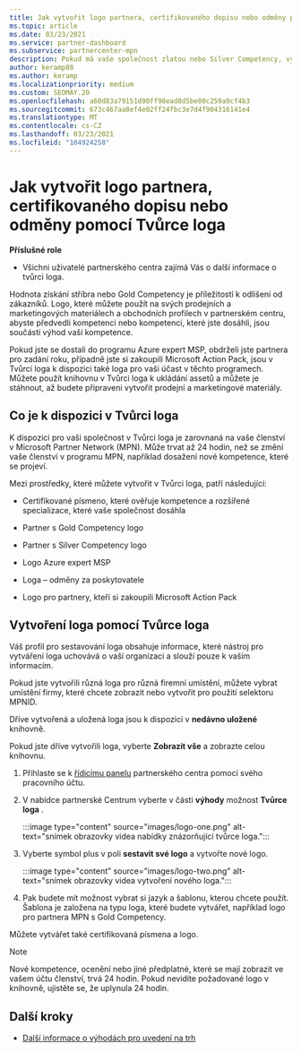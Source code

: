 ```yaml
---
title: Jak vytvořit logo partnera, certifikovaného dopisu nebo odměny pomocí Tvůrce loga
ms.topic: article
ms.date: 03/23/2021
ms.service: partner-dashboard
ms.subservice: partnercenter-mpn
description: Pokud má vaše společnost zlatou nebo Silver Competency, vygeneruje logo přizpůsobené vaší společnosti, nebo si vyžádejte přizpůsobené certifikované písmeno ověřování pomocí nástroje pro sestavování loga v partnerském centru.
author: keramp88
ms.author: keramp
ms.localizationpriority: medium
ms.custom: SEOMAY.20
ms.openlocfilehash: a60d83a79151d90ff98ead8d5be00c259a9cf4b3
ms.sourcegitcommit: 673c467aa8ef4e02ff24fbc3e7d4f904316141e4
ms.translationtype: MT
ms.contentlocale: cs-CZ
ms.lasthandoff: 03/23/2021
ms.locfileid: "104924258"
---
```

# <a name="how-to-create-a-partner-logo-certified-letter-or-award-using-logo-builder"></a>Jak vytvořit logo partnera, certifikovaného dopisu nebo odměny pomocí Tvůrce loga

**Příslušné role**

- Všichni uživatelé partnerského centra zajímá Vás o další informace o tvůrci loga.

Hodnota získání stříbra nebo Gold Competency je příležitostí k odlišení od zákazníků. Logo, které můžete použít na svých prodejních a marketingových materiálech a obchodních profilech v partnerském centru, abyste předvedli kompetenci nebo kompetenci, které jste dosáhli, jsou součástí výhod vaší kompetence. 

Pokud jste se dostali do programu Azure expert MSP, obdrželi jste partnera pro zadání roku, případně jste si zakoupili Microsoft Action Pack, jsou v Tvůrci loga k dispozici také loga pro vaši účast v těchto programech. Můžete použít knihovnu v Tvůrci loga k ukládání assetů a můžete je stáhnout, až budete připraveni vytvořit prodejní a marketingové materiály. 

## <a name="what-is-available-in-logo-builder"></a>Co je k dispozici v Tvůrci loga

K dispozici pro vaši společnost v Tvůrci loga je zarovnaná na vaše členství v Microsoft Partner Network (MPN). Může trvat až 24 hodin, než se změní vaše členství v programu MPN, například dosažení nové kompetence, které se projeví.  

Mezi prostředky, které můžete vytvořit v Tvůrci loga, patří následující:

- Certifikované písmeno, které ověřuje kompetence a rozšířené specializace, které vaše společnost dosáhla

- Partner s Gold Competency logo

- Partner s Silver Competency logo

- Logo Azure expert MSP

- Loga – odměny za poskytovatele

- Logo pro partnery, kteří si zakoupili Microsoft Action Pack

## <a name="create-a-logo-using-logo-builder"></a>Vytvoření loga pomocí Tvůrce loga

Váš profil pro sestavování loga obsahuje informace, které nástroj pro vytváření loga uchovává o vaší organizaci a slouží pouze k vašim informacím.

Pokud jste vytvořili různá loga pro různá firemní umístění, můžete vybrat umístění firmy, které chcete zobrazit nebo vytvořit pro použití selektoru MPNID.

Dříve vytvořená a uložená loga jsou k dispozici v **nedávno uložené** knihovně.

Pokud jste dříve vytvořili loga, vyberte **Zobrazit vše** a zobrazte celou knihovnu.

1. Přihlaste se k [řídicímu panelu](https://partner.microsoft.com/dashboard) partnerského centra pomocí svého pracovního účtu.

1. V nabídce partnerské Centrum vyberte v části **výhody** možnost **Tvůrce loga** .
 
   :::image type="content" source="images/logo-one.png" alt-text="snímek obrazovky videa nabídky znázorňující tvůrce loga.":::

3. Vyberte symbol plus v poli **sestavit své logo** a vytvořte nové logo.

   :::image type="content" source="images/logo-two.png" alt-text="snímek obrazovky videa vytvoření nového loga.":::

4. Pak budete mít možnost vybrat si jazyk a šablonu, kterou chcete použít. Šablona je založena na typu loga, které budete vytvářet, například logo pro partnera MPN s Gold Competency.

Můžete vytvářet také certifikovaná písmena a logo.

>[!NOTE]
>Nové kompetence, ocenění nebo jiné předplatné, které se mají zobrazit ve vašem účtu členství, trvá 24 hodin. Pokud nevidíte požadované logo v knihovně, ujistěte se, že uplynula 24 hodin.

## <a name="next-steps"></a>Další kroky

- [Další informace o výhodách pro uvedení na trh](mpn-learn-about-go-to-market-benefits.md)
